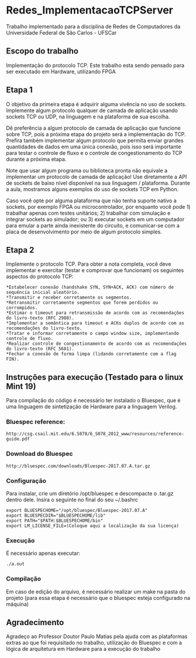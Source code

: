 # Redes_ImplementacaoTCPServer

Trabalho implementado para a disciplina de Redes de Computadores da Universidade Federal de São Carlos - UFSCar

## Escopo do trabalho

Implementação do protocolo TCP. Este trabalho esta sendo pensado para ser executado em Hardware, utilizando FPGA

## Etapa 1

O objetivo da primeira etapa é adquirir alguma vivência no uso de sockets. Implemente algum protocolo qualquer de camada de aplicação usando sockets TCP ou UDP, na linguagem e na plataforma de sua escolha.

Dê preferência a algum protocolo de camada de aplicação que funcione sobre TCP, pois a próxima etapa do projeto será a implementação do TCP. Prefira também implementar algum protocolo que permita enviar grandes quantidades de dados em uma única conexão, pois isso será importante para testar o controle de fluxo e o controle de congestionamento do TCP durante a próxima etapa.

Note que usar algum programa ou biblioteca pronta não equivale a implementar um protocolo de camada de aplicação! Use diretamente a API de sockets de baixo nível disponível na sua linguagem / plataforma. Durante a aula, mostramos alguns exemplos do uso de sockets TCP em Python.

Caso você opte por alguma plataforma que não tenha suporte nativo a sockets, por exemplo FPGA ou microcontrolador, por enquanto você pode 1) trabalhar apenas com testes unitários; 2) trabalhar com simulação e integrar sockets ao simulador; ou 3) executar sockets em um computador para emular a parte ainda inexistente do circuito, e comunicar-se com a placa de desenvolvimento por meio de algum protocolo simples.

## Etapa 2

Implemente o protocolo TCP. Para obter a nota completa, você deve implementar e exercitar (testar e comprovar que funcionam) os seguintes aspectos do protocolo TCP:

	*Estabelecer conexão (handshake SYN, SYN+ACK, ACK) com número de sequência inicial aleatório.
	*Transmitir e receber corretamente os segmentos.
	*Retransmitir corretamente segmentos que forem perdidos ou corrompidos.
	*Estimar o timeout para retransmissão de acordo com as recomendações do livro-texto (RFC 2988).
	*Implementar a semântica para timeout e ACKs duplos de acordo com as recomendações do livro-texto.
	*Tratar e informar corretamente o campo window size, implementando controle de fluxo.
	*Realizar controle de congestionamento de acordo com as recomendações do livro-texto (RFC 5681).
	*Fechar a conexão de forma limpa (lidando corretamente com a flag FIN).

## Instruções para execução (Testado para o linux Mint 19)

Para compilação do código é necessário ter instalado o Bluespec, que é uma linguagem de sintetização de Hardware para a linguagem Verilog.

### Bluespec reference:

```
http://csg.csail.mit.edu/6.S078/6_S078_2012_www/resources/reference-guide.pdf
```

### Download do Bluespec 

```
http://bluespec.com/downloads/Bluespec-2017.07.A.tar.gz
```

### Configuração

Para instalar, crie um diretório /opt/bluespec e descompacte o .tar.gz dentro dele. Insira o seguinte no final do seu ~/.bashrc

```
export BLUESPECHOME="/opt/bluespec/Bluespec-2017.07.A"
export BLUESPECDIR="$BLUESPECHOME/lib"
export PATH="$PATH:$BLUESPECHOME/bin"
export LM_LICENSE_FILE=(Coloque aqui a localização da sua licença)
```
  
### Execução

É necessário apenas executar:

```
./a.out
```

### Compilação

Em caso de edição do arquivo, é necessário realizar um make na pasta do projeto (para essa etapa é necessário que o bluespec esteja configurado na máquina)


## Agradecimento

Agradeço ao Professor Doutor Paulo Matias pela ajuda com as plataformas extras ao que foi requisitado no trabalho, utilização do Bluespec e com a lógica de arquitetura em Hardware para a execução do trabalho





